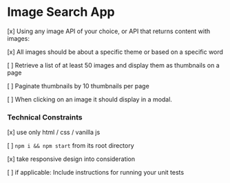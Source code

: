 # Image Search App 

[x] Using any image API of your choice, or API that returns content with images:

[x] All images should be about a specific theme or based on a specific word

[ ] Retrieve a list of at least 50 images and display them as thumbnails on a page

[ ] Paginate thumbnails by 10 thumbnails per page

[ ] When clicking on an image it should display in a modal.

### Technical Constraints
[x] use only html / css / vanilla js 

[ ] `npm i && npm start` from its root directory

[x] take responsive design into consideration

[ ] if applicable: Include instructions for running your unit tests
